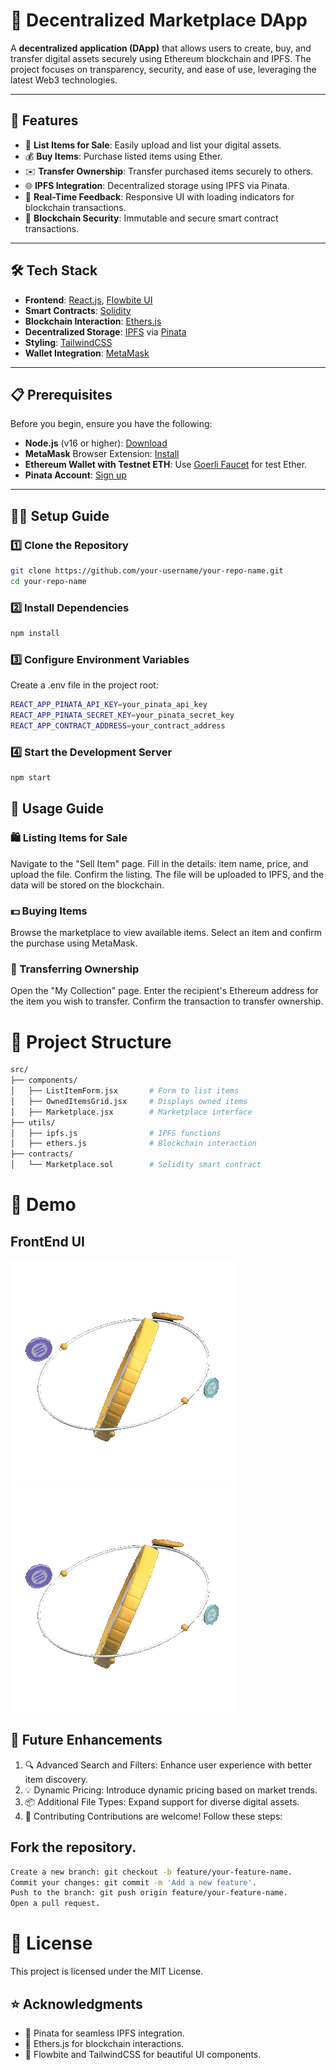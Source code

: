 # 🛒 Decentralized Marketplace DApp

A **decentralized application (DApp)** that allows users to create, buy, and transfer digital assets securely using Ethereum blockchain and IPFS. The project focuses on transparency, security, and ease of use, leveraging the latest Web3 technologies.

---

## 🚀 Features

- 🔗 **List Items for Sale**: Easily upload and list your digital assets.
- 💰 **Buy Items**: Purchase listed items using Ether.
- ✉️ **Transfer Ownership**: Transfer purchased items securely to others.
- 🌐 **IPFS Integration**: Decentralized storage using IPFS via Pinata.
- 🔄 **Real-Time Feedback**: Responsive UI with loading indicators for blockchain transactions.
- 🔐 **Blockchain Security**: Immutable and secure smart contract transactions.

---

## 🛠️ Tech Stack

- **Frontend**: [React.js](https://reactjs.org/), [Flowbite UI](https://flowbite.com/)
- **Smart Contracts**: [Solidity](https://soliditylang.org/)
- **Blockchain Interaction**: [Ethers.js](https://docs.ethers.io/)
- **Decentralized Storage**: [IPFS](https://ipfs.io/) via [Pinata](https://pinata.cloud/)
- **Styling**: [TailwindCSS](https://tailwindcss.com/)
- **Wallet Integration**: [MetaMask](https://metamask.io/)

---

## 📋 Prerequisites

Before you begin, ensure you have the following:

- **Node.js** (v16 or higher): [Download](https://nodejs.org/)
- **MetaMask** Browser Extension: [Install](https://metamask.io/)
- **Ethereum Wallet with Testnet ETH**: Use [Goerli Faucet](https://goerlifaucet.com/) for test Ether.
- **Pinata Account**: [Sign up](https://pinata.cloud/)

---

## 🧑‍💻 Setup Guide

### 1️⃣ Clone the Repository
```bash
git clone https://github.com/your-username/your-repo-name.git
cd your-repo-name
```
### 2️⃣ Install Dependencies
```bash
npm install
```
### 3️⃣ Configure Environment Variables
Create a .env file in the project root:
```bash
REACT_APP_PINATA_API_KEY=your_pinata_api_key
REACT_APP_PINATA_SECRET_KEY=your_pinata_secret_key
REACT_APP_CONTRACT_ADDRESS=your_contract_address
```
### 4️⃣ Start the Development Server
```bash
npm start
```

## 📜 Usage Guide
### 🛍️ Listing Items for Sale
Navigate to the "Sell Item" page.
Fill in the details: item name, price, and upload the file.
Confirm the listing. The file will be uploaded to IPFS, and the data will be stored on the blockchain.
###  💵 Buying Items
Browse the marketplace to view available items.
Select an item and confirm the purchase using MetaMask.
###  🔄 Transferring Ownership
Open the "My Collection" page.
Enter the recipient's Ethereum address for the item you wish to transfer.
Confirm the transaction to transfer ownership.


# 📂 Project Structure
```bash
src/
├── components/
│   ├── ListItemForm.jsx       # Form to list items
│   ├── OwnedItemsGrid.jsx     # Displays owned items
│   ├── Marketplace.jsx        # Marketplace interface
├── utils/
│   ├── ipfs.js                # IPFS functions
│   ├── ethers.js              # Blockchain interaction
├── contracts/
│   └── Marketplace.sol        # Solidity smart contract
```
# 🎥 Demo

## FrontEnd UI
![mainpage](./public/load-animation-unscreen.gif)
![mainpage](./public/load-animation-unscreen.gif)

## 🔮 Future Enhancements
1.  🔍 Advanced Search and Filters: Enhance user experience with better item discovery.
2. 💡 Dynamic Pricing: Introduce dynamic pricing based on market trends.
3. 📦 Additional File Types: Expand support for diverse digital assets.
4. 🤝 Contributing  Contributions are welcome! Follow these steps:

## Fork the repository.
```bash
Create a new branch: git checkout -b feature/your-feature-name.
Commit your changes: git commit -m 'Add a new feature'.
Push to the branch: git push origin feature/your-feature-name.
Open a pull request.
```

# 📜 License
 This project is licensed under the MIT License.


## ⭐ Acknowledgments
* 🌟 Pinata for seamless IPFS integration. 
* 🌟 Ethers.js for blockchain interactions.
* 🌟 Flowbite and TailwindCSS for beautiful UI components.
